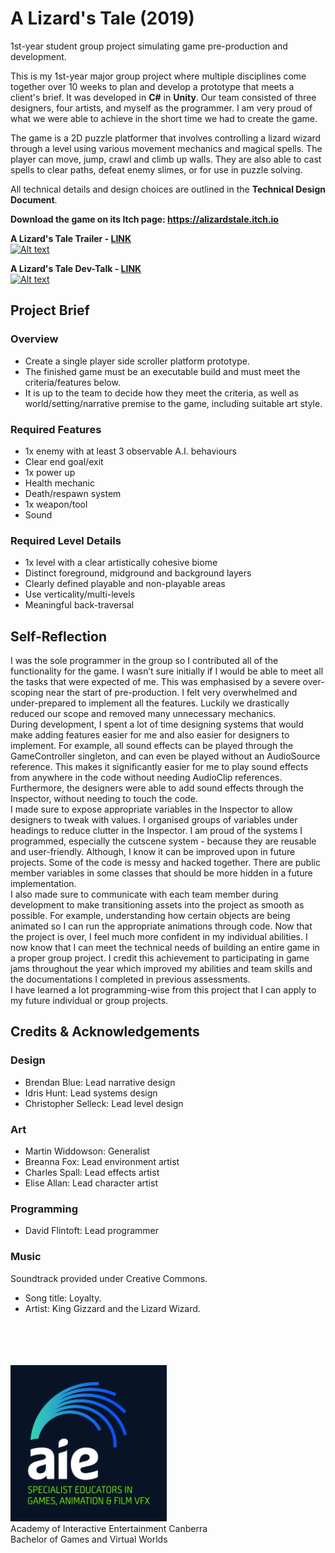 # A Lizard's Tale (2019)
1st-year student group project simulating game pre-production and development.

This is my 1st-year major group project where multiple disciplines come together over 10 weeks to plan and develop a prototype that meets a client's brief. It was developed in **C#** in **Unity**. Our team consisted of three designers, four artists, and myself as the programmer.
I am very proud of what we were able to achieve in the short time we had to create the game.

The game is a 2D puzzle platformer that involves controlling a lizard wizard through a level
using various movement mechanics and magical spells. The player can move, jump, crawl
and climb up walls. They are also able to cast spells to clear paths, defeat enemy slimes, or
for use in puzzle solving.

All technical details and design choices are outlined in the **Technical Design Document**.

**Download the game on its Itch page: https://alizardstale.itch.io**

**A Lizard's Tale Trailer - [LINK](https://youtu.be/rnmI0GfieSc)**<br>
[![Alt text](https://img.youtube.com/vi/rnmI0GfieSc/0.jpg)](https://www.youtube.com/watch?v=rnmI0GfieSc)

**A Lizard's Tale Dev-Talk - [LINK](https://youtu.be/gu_07QpIxq4)**<br>
[![Alt text](https://img.youtube.com/vi/gu_07QpIxq4/0.jpg)](https://www.youtube.com/watch?v=gu_07QpIxq4)

## Project Brief
### Overview
- Create a single player side scroller platform prototype.
- The finished game must be an executable build and must meet the criteria/features below.
- It is up to the team to decide how they meet the criteria, as well as world/setting/narrative premise to the game, including suitable art style.
### Required Features
- 1x enemy with at least 3 observable A.I. behaviours
- Clear end goal/exit
- 1x power up
- Health mechanic
- Death/respawn system
- 1x weapon/tool
- Sound
### Required Level Details
- 1x level with a clear artistically cohesive biome
- Distinct foreground, midground and background layers
- Clearly defined playable and non-playable areas
- Use verticality/multi-levels
- Meaningful back-traversal

## Self-Reflection
I was the sole programmer in the group so I contributed all of the functionality for the game. I
wasn’t sure initially if I would be able to meet all the tasks that were expected of me. This
was emphasised by a severe over-scoping near the start of pre-production. I felt very
overwhelmed and under-prepared to implement all the features. Luckily we drastically
reduced our scope and removed many unnecessary mechanics.<br>
During development, I spent a lot of time designing systems that would make adding
features easier for me and also easier for designers to implement. For example, all sound
effects can be played through the GameController singleton, and can even be played without
an AudioSource reference. This makes it significantly easier for me to play sound effects
from anywhere in the code without needing AudioClip references. Furthermore, the designers
were able to add sound effects through the Inspector, without needing to touch the code.<br>
I made sure to expose appropriate variables in the Inspector to allow designers to tweak with
values. I organised groups of variables under headings to reduce clutter in the Inspector.
I am proud of the systems I programmed, especially the cutscene system - because they are
reusable and user-friendly. Although, I know it can be improved upon in future projects.
Some of the code is messy and hacked together. There are public member variables in
some classes that should be more hidden in a future implementation.<br>
I also made sure to communicate with each team member during development to make
transitioning assets into the project as smooth as possible. For example, understanding how
certain objects are being animated so I can run the appropriate animations through code.
Now that the project is over, I feel much more confident in my individual abilities. I now know
that I can meet the technical needs of building an entire game in a proper group project. I
credit this achievement to participating in game jams throughout the year which improved my
abilities and team skills and the documentations I completed in previous assessments.<br>
I have learned a lot programming-wise from this project that I can apply to my future
individual or group projects. 

## Credits & Acknowledgements
### Design
- Brendan Blue: Lead narrative design
- Idris Hunt: Lead systems design
- Christopher Selleck: Lead level design
### Art
- Martin Widdowson: Generalist
- Breanna Fox: Lead environment artist
- Charles Spall: Lead effects artist
- Elise Allan: Lead character artist
### Programming
- David Flintoft: Lead programmer
### Music
Soundtrack provided under Creative Commons.
- Song title: Loyalty.
- Artist: King Gizzard and the Lizard Wizard.

<br><br><br><br>
<img src="aie_logo_clr.jpg" alt="Academy of Interactive Entertainment" width=250px height=250px/><br>
Academy of Interactive Entertainment Canberra<br>
Bachelor of Games and Virtual Worlds

